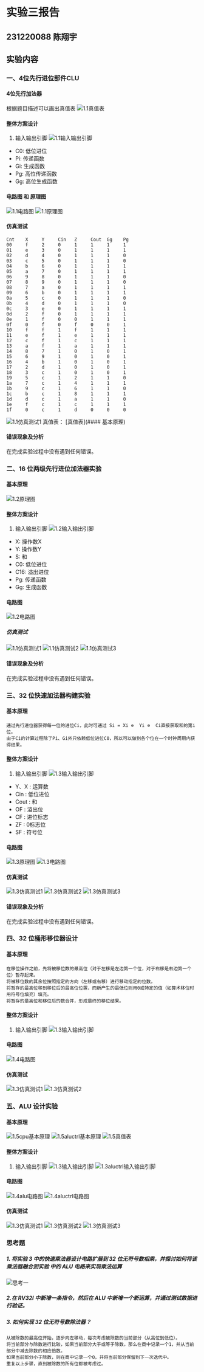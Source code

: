 # 实验三报告
## 231220088 陈翔宇

## 实验内容
### 一、4位先行进位部件CLU
#### 4位先行加法器
根据题目描述可以画出真值表
![1.1真值表](/home/rongzi/Pictures/screenshot/24-05-26_21:19:25.png)

#### 整体方案设计
1. 输入输出引脚
![1.1输入输出引脚](/home/rongzi/Pictures/screenshot/24-05-26_21:26:30.png)
- C0: 低位进位
- Pi: 传递函数
- Gi: 生成函数
- Pg: 高位传递函数
- Gg: 高位生成函数

#### 电路图 和 原理图
![1.1电路图](/home/rongzi/Pictures/screenshot/24-05-26_21:28:40.png)
![1.1原理图](/home/rongzi/Pictures/screenshot/24-05-26_21:29:44.png)

#### 仿真测试
```
Cnt    X     Y     Cin   Z     Cout  Gg    Pg
00     f     2     0     1     1     1     1
01     e     3     0     1     1     1     1
02     d     4     0     1     1     1     0
03     c     5     0     1     1     1     0
04     b     6     0     1     1     1     1
05     a     7     0     1     1     1     1
06     9     8     0     1     1     1     0
07     8     9     0     1     1     1     0
08     7     a     0     1     1     1     1
09     6     b     0     1     1     1     1
0a     5     c     0     1     1     1     0
0b     4     d     0     1     1     1     0
0c     3     e     0     1     1     1     1
0d     2     f     0     1     1     1     1
0e     1     f     0     0     1     1     1
0f     0     f     0     f     0     0     1
10     f     f     1     f     1     1     1
11     e     f     1     e     1     1     1
12     c     f     1     c     1     1     1
13     a     f     1     a     1     1     1
14     8     7     1     0     1     0     1
15     6     9     1     0     1     0     1
16     4     b     1     0     1     0     1
17     2     d     1     0     1     0     1
18     3     c     1     0     1     0     1
19     5     c     1     2     1     1     0
1a     7     c     1     4     1     1     1
1b     9     c     1     6     1     1     0
1c     b     c     1     8     1     1     1
1d     d     c     1     a     1     1     0
1e     f     c     1     c     1     1     1
1f     0     c     1     d     0     0     0
```
![1.1仿真测试1](/home/rongzi/Pictures/screenshot/24-05-26_21:31:40.png)
真值表： [真值表](#### 基本原理)

#### 错误现象及分析
在完成实验过程中没有遇到任何错误。

### 二、16 位两级先行进位加法器实验
#### 基本原理
![1.2原理图](/home/rongzi/Pictures/screenshot/24-05-26_22:16:07.png)

#### 整体方案设计
1. 输入输出引脚
![1.2输入输出引脚](/home/rongzi/Pictures/screenshot/24-05-26_22:16:42.png)

- X: 操作数X
- Y: 操作数Y
- S: 和
- C0:  低位进位
- C16: 溢出进位
- Pg: 传递函数
- Gg: 生成函数

#### 电路图
![1.2电路图](/home/rongzi/Pictures/screenshot/24-05-26_21:36:56.png)

##### 仿真测试
![1.1仿真测试1](/home/rongzi/Pictures/screenshot/24-05-26_21:37:50.png)
![1.1仿真测试2](/home/rongzi/Pictures/screenshot/24-05-26_21:37:37.png)
![1.1仿真测试3](/home/rongzi/Pictures/screenshot/24-05-26_21:38:29.png)

#### 错误现象及分析
在完成实验过程中没有遇到任何错误。

### 三、32 位快速加法器构建实验
#### 基本原理
```
通过先行进位器获得每一位的进位Ci，此时可通过 Si = Xi ⊕  Yi ⊕  Ci直接获取和的第i位。
由于Ci的计算过程除了Pi、Gi外只依赖低位进位C0，所以可以做到各个位在一个时钟周期内获得结果。
```


#### 整体方案设计
1. 输入输出引脚
![1.3输入输出引脚](/home/rongzi/Pictures/screenshot/24-05-26_21:39:52.png)
- Y、X : 运算数
- Cin  : 低位进位
- Cout : 和
- OF   : 溢出位
- CF   : 进位标志
- ZF   : 0标志位
- SF   : 符号位

#### 电路图
![1.3原理图](/home/rongzi/Pictures/screenshot/24-05-26_21:44:18.png)
![1.3电路图](/home/rongzi/Pictures/screenshot/24-05-26_21:43:44.png)


#### 仿真测试
![1.3仿真测试1](/home/rongzi/Pictures/screenshot/24-05-26_21:44:45.png)
![1.3仿真测试2](/home/rongzi/Pictures/screenshot/24-05-26_21:44:37.png)
![1.3仿真测试3](/home/rongzi/Pictures/screenshot/24-05-26_21:45:11.png)


#### 错误现象及分析
在完成实验过程中没有遇到任何错误。

### 四、32 位桶形移位器设计
#### 基本原理
```
在移位操作之前，先将被移位数的最高位（对于左移是左边第一个位，对于右移是右边第一个位）暂存起来。
将被移位数的其余位按照指定的方向（左移或右移）进行移动指定的位数。
将暂存的最高位移到移位后的最高位位置，而新产生的最低位则用0或特定的值（如算术移位时用符号位填充）填充。
将暂存的最高位和移位后的数合并，形成最终的移位结果。
```

#### 整体方案设计
1. 输入输出引脚
![1.3输入输出引脚](/home/rongzi/Pictures/screenshot/24-05-26_21:47:30.png)

#### 电路图
![1.4电路图](/home/rongzi/Pictures/screenshot/24-05-26_21:47:30.png)

#### 仿真测试
![1.3仿真测试1](/home/rongzi/Pictures/screenshot/24-05-26_21:48:53.png)
![1.3仿真测试2](/home/rongzi/Pictures/screenshot/24-05-26_21:49:09.png)

### 五、ALU 设计实验
#### 基本原理
![1.5cpu基本原理](/home/rongzi/Pictures/screenshot/24-05-26_21:56:31.png)
![1.5aluctrl基本原理](/home/rongzi/Pictures/screenshot/24-05-26_21:58:05.png)
![1.5真值表](/home/rongzi/Pictures/screenshot/24-05-26_21:57:57.png)

#### 整体方案设计
1. 输入输出引脚
![1.3输入输出引脚](/home/rongzi/Pictures/screenshot/24-05-26_21:59:44.png)
![1.3aluctrl输入输出引脚](/home/rongzi/Pictures/screenshot/24-05-26_21:59:44.png)

#### 电路图
![1.4alu电路图](/home/rongzi/Pictures/screenshot/24-05-26_21:59:44.png)
![1.4aluctrl电路图](/home/rongzi/Pictures/screenshot/24-05-26_21:59:44.png)

#### 仿真测试
![1.3仿真测试1](/home/rongzi/Pictures/screenshot/24-05-26_22:01:38.png)
![1.3仿真测试2](/home/rongzi/Pictures/screenshot/24-05-26_22:02:39.png)
![1.3仿真测试3](/home/rongzi/Pictures/screenshot/24-05-26_22:03:00.png)


### 思考题
##### 1. 将实验 3 中的快速乘法器设计电路扩展到 32 位无符号数相乘，并探讨如何将该乘法器融合到实验 中的 ALU 电路来实现乘法运算
![思考一](/home/rongzi/Pictures/screenshot/24-05-26_22:10:12.png)

##### 2.在 RV32I 中新增一条指令，然后在 ALU 中新增一个新运算，并通过测试数据进行验证。

##### 3. 如何实现 32 位无符号数除法器？
```
从被除数的最高位开始，逐步向左移动，每次考虑被除数的当前部分（从高位到低位）。
将当前部分与除数进行比较，如果当前部分大于或等于除数，那么在商中记录一个1，并从当前部分中减去除数的相应倍数。
如果当前部分小于除数，则在商中记录一个0，并将当前部分保留到下一次迭代中。
重复以上步骤，直到被除数的所有位都被考虑过。
```
